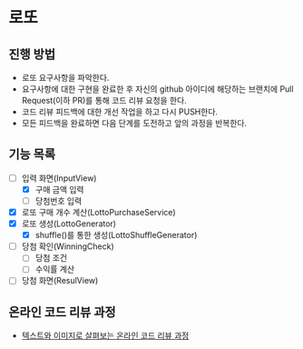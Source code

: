 # 로또
## 진행 방법
* 로또 요구사항을 파악한다.
* 요구사항에 대한 구현을 완료한 후 자신의 github 아이디에 해당하는 브랜치에 Pull Request(이하 PR)를 통해 코드 리뷰 요청을 한다.
* 코드 리뷰 피드백에 대한 개선 작업을 하고 다시 PUSH한다.
* 모든 피드백을 완료하면 다음 단계를 도전하고 앞의 과정을 반복한다.

## 기능 목록
- [ ] 입력 화면(InputView)
    - [x] 구매 금액 입력
    - [ ] 당첨번호 입력
- [x] 로또 구매 개수 계산(LottoPurchaseService)
- [x] 로또 생성(LottoGenerator)
  - [x] shuffle()를 통한 생성(LottoShuffleGenerator)
- [ ] 당첨 확인(WinningCheck)
  - [ ] 당첨 조건
  - [ ] 수익률 계산
- [ ] 당첨 화면(ResulView)

## 온라인 코드 리뷰 과정
* [텍스트와 이미지로 살펴보는 온라인 코드 리뷰 과정](https://github.com/next-step/nextstep-docs/tree/master/codereview)
